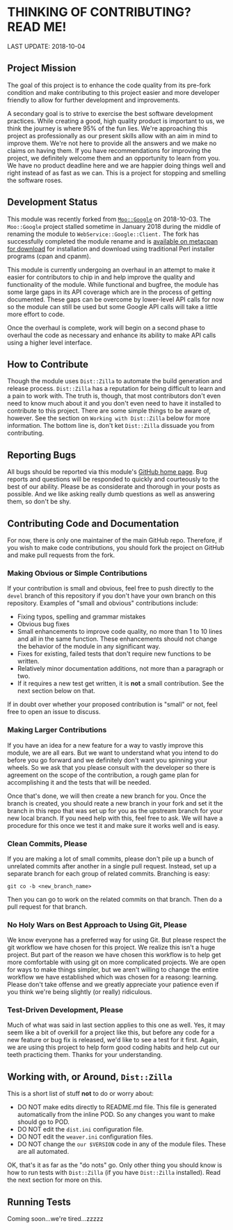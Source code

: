 # THINKING OF CONTRIBUTING? READ ME!

LAST UPDATE: 2018-10-04

## Project Mission

The goal of this project is to enhance the code quality from its pre-fork
condition and make contributing to this project easier and more developer
friendly to allow for further development and improvements.

A secondary goal is to strive to exercise the best software development
practices. While creating a good, high quality product is important to us, we
think the journey is where 95% of the fun lies. We're approaching this project
as professionally as our present skills allow with an aim in mind to improve
them. We're not here to provide all the answers and we make no claims on having
them. If you have recommendations for improving the project, we definitely
welcome them and an opportunity to learn from you. We have no product deadline
here and we are happier doing things well and right instead of as fast as we
can. This is a project for stopping and smelling the software roses.

## Development Status

This module was recently forked from
[`Moo::Google`](https://metacpan.org/pod/Moo::Google) on 2018-10-03. The
`Moo::Google` project stalled sometime in January 2018 during the middle of
renaming the module to `WebService::Google::Client.` The fork has successfully
completed the module rename and is [available on metacpan for
download](https://metacpan.org/pod/WebService::Google::Client) for installation
and download using traditional Perl installer programs (cpan and cpanm).

This module is currently undergoing an overhaul in an attempt to make it easier
for contributors to chip in and help improve the quality and functionality of
the module. While functional and bugfree, the module has some large gaps in its
API coverage which are in the process of getting documented. These gaps can be
overcome by lower-level API calls for now so the module can still be used but
some Google API calls will take a little more effort to code.

Once the overhaul is complete, work will begin on a second phase to overhaul
the code as necessary and enhance its ability to make API calls using a higher
level interface.

## How to Contribute

Though the module uses `Dist::Zilla` to automate the build generation and
release process. `Dist::Zilla` has a reputation for being difficult to learn and
a pain to work with. The truth is, though, that most contributors don't even
need to know much about it and you don't even need to have it installed to
contribute to this project. There are some simple things to be aware of,
however. See the section on `Working with Dist::Zilla` below for more
information. The bottom line is, don't ket `Dist::Zilla` dissuade you from
contributing.

## Reporting Bugs

All bugs should be reported via this module's [GitHub home
page](https://github.com/sdondley/WevService-Google-Client). Bug reports and
questions will be responded to quickly and courteously to the best of our
ability. Please be as considerate and thorough in your posts as possible. And
we like asking really dumb questions as well as answering them, so don't be
shy.

## Contributing Code and Documentation

For now, there is only one maintainer of the main GitHub repo. Therefore, if
you wish to make code contributions, you should fork the project on GitHub and
make pull requests from the fork.

### Making Obvious or Simple Contributions

If your contribution is small and obvious, feel free to push directly to the
`devel` branch of this repository if you don't have your own branch on this
repository. Examples of "small and obvious" contributions include:

* Fixing typos, spelling and grammar mistakes
* Obvious bug fixes
* Small enhancements to improve code quality, no more than 1 to 10 lines and
  all in the same function. These enhancements should not change the behavior
  of the module in any significant way.
* Fixes for existing, failed tests that don't require new functions to be
  written.
* Relatively minor documentation additions, not more than a paragraph or two.
* If it requires a new test get written, it is **not** a small contribution.
  See the next section below on that.

If in doubt over whether your proposed contribution is "small" or not, feel
free to open an issue to discuss.

### Making Larger Contributions

If you have an idea for a new feature for a way to vastly improve this module,
we are all ears. But we want to understand what you intend to do before you go
forward and we definitely don't want you spinning your wheels. So we ask that
you please consult with the developer so there is agreement on the scope of the
contribution, a rough game plan for accomplishing it and the tests that will be
needed.

Once that's done, we will then create a new branch for you. Once the branch is
created, you should reate a new branch in your fork and set it the branch in
this repo that was set up for you as the upstream branch for your new local
branch. If you need help with this, feel free to ask. We will have a procedure
for this once we test it and make sure it works well and is easy.

### Clean Commits, Please

If you are making a lot of small commits, please don't pile up a bunch of
unrelated commits after another in a single pull request. Instead, set up a
separate branch for each group of related commits. Branching is easy:

`git co -b <new_branch_name>`

Then you can go to work on the related commits on that branch. Then do a pull
request for that branch.

### No Holy Wars on Best Approach to Using Git, Please

We know everyone has a preferred way for using Git. But please respect the git
workflow we have chosen for this project. We realize this isn't a huge project.
But part of the reason we have chosen this workflow is to help get more
comfortable with using git on more complicated projects. We are open for ways to
make things simpler, but we aren't willing to change the entire workflow we have
established which was chosen for a reasong: learning. Please don't take offense
and we greatly appreciate your patience even if you think we're being slightly
(or really) ridiculous.

### Test-Driven Development, Please

Much of what was said in last section applies to this one as well. Yes, it may
seem like a bit of overkill for a project like this, but before any code for a
new feature or bug fix is released, we'd like to see a test for it first.
Again, we are using this project to help form good coding habits and help cut
our teeth practicing them. Thanks for your understanding.

## Working with, or Around, `Dist::Zilla`

This is a short list of stuff **not** to do or worry about:

* DO NOT make edits directly to README.md file. This file is generated
  automatically from the inline POD. So any changes you want to make should go to
  POD.
* DO NOT edit the `dist.ini` configuration file.
* DO NOT edit the `weaver.ini` configuration files.
* DO NOT change the `our $VERSION` code in any of the module files. These are
  all automated.

OK, that's it as far as the "do nots" go. Only other thing you should know is
how to run tests with `Dist::Zilla` (if you have `Dist::Zilla` installed). Read
the next section for more on this.

## Running Tests

Coming soon...we're tired...zzzzz

